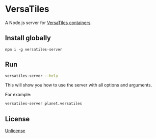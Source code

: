 # VersaTiles

A Node.js server for [VersaTiles containers](https://github.com/versatiles-org/versatiles-spec).

## Install globally

`npm i -g versatiles-server`

## Run

```bash
versatiles-server --help
```

This will show you how to use the server with all options and arguments.

For example:
```bash
versatiles-server planet.versatiles
```

## License

[Unlicense](./LICENSE.md)
